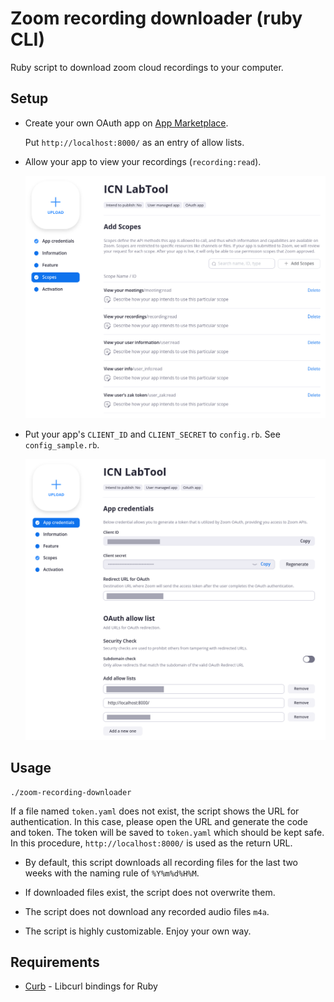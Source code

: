 # Zoom recording downloader (ruby CLI)

Ruby script to download zoom cloud recordings to your computer.

## Setup

-   Create your own OAuth app on [App
    Marketplace](https://marketplace.zoom.us/).

    Put `http://localhost:8000/` as an entry of allow lists.

-   Allow your app to view your recordings (`recording:read`).

    ![](images/permission.png)

-   Put your app's `CLIENT_ID` and `CLIENT_SECRET` to `config.rb`.
    See `config_sample.rb`.

    ![](images/client_info.png)

## Usage

```
./zoom-recording-downloader
```

If a file named `token.yaml` does not exist, the script shows the URL
for authentication. In this case, please open the URL and generate the
code and token. The token will be saved to `token.yaml` which should
be kept safe. In this procedure, `http://localhost:8000/` is used as
the return URL.

-   By default, this script downloads all recording files for the last
    two weeks with the naming rule of `%Y%m%d%H%M`.

-   If downloaded files exist, the script does not overwrite them.

-   The script does not download any recorded audio files `m4a`.

-   The script is highly customizable. Enjoy your own way.

## Requirements

- [Curb](https://github.com/taf2/curb) - Libcurl bindings for Ruby
